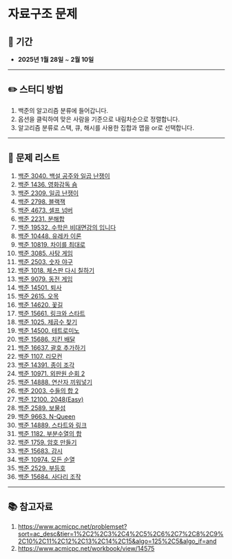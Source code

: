 # 자료구조 문제

## 📅 기간  
- **2025년 1월 28일** ~ **2월 10일**

---

## ✏️ 스터디 방법
1. 백준의 알고리즘 분류에 들어갑니다.
2. 옵션을 클릭하여 맞은 사람을 기준으로 내림차순으로 정렬합니다.
3. 알고리즘 분류로 스택, 큐, 해시를 사용한 집합과 맵을 or로 선택합니다.

---

## 📖 문제 리스트
1. [백준 3040. 백설 공주와 일곱 난쟁이](https://www.acmicpc.net/problem/3040)
2. [백준 1436. 영화감독 숌](https://www.acmicpc.net/problem/1436)
3. [백준 2309. 일곱 난쟁이](https://www.acmicpc.net/problem/2309)
4. [백준 2798. 블랙잭](https://www.acmicpc.net/problem/2798)
5. [백준 4673. 셀프 넘버](https://www.acmicpc.net/problem/4673)
6. [백준 2231. 분해합](https://www.acmicpc.net/problem/2231)
7. [백준 19532. 수학은 비대면강의 입니다](https://www.acmicpc.net/problem/19532)
8. [백준 10448. 유레카 이론](https://www.acmicpc.net/problem/10448)
9. [백준 10819. 차이를 최대로](https://www.acmicpc.net/problem/10819)
10. [백준 3085. 사탕 게임](https://www.acmicpc.net/problem/3085)
11. [백준 2503. 숫자 야구](https://www.acmicpc.net/problem/2503)
12. [백준 1018. 체스판 다시 칠하기](https://www.acmicpc.net/problem/1018)
13. [백준 9079. 동전 게임](https://www.acmicpc.net/problem/9079)
14. [백준 14501. 퇴사](https://www.acmicpc.net/problem/14501)
15. [백준 2615. 오목](https://www.acmicpc.net/problem/2615)
16. [백준 14620. 꽃길](https://www.acmicpc.net/problem/14620)
17. [백준 15661. 링크와 스타트](https://www.acmicpc.net/problem/15661)
18. [백준 1025. 제곱수 찾기](https://www.acmicpc.net/problem/1025)
19. [백준 14500. 테트로미노](https://www.acmicpc.net/problem/14500)
20. [백준 15686. 치킨 배달](https://www.acmicpc.net/problem/15686)
21. [백준 16637. 괄호 추가하기](https://www.acmicpc.net/problem/16637)
22. [백준 1107. 리모컨](https://www.acmicpc.net/problem/1107)
23. [백준 14391. 종이 조각](https://www.acmicpc.net/problem/14391)
24. [백준 10971. 외판원 순회 2](https://www.acmicpc.net/problem/10971)
25. [백준 14888. 연산자 끼워넣기](https://www.acmicpc.net/problem/14888)
26. [백준 2003. 수들의 합 2](https://www.acmicpc.net/problem/2003)
27. [백준 12100. 2048(Easy)](https://www.acmicpc.net/problem/12100)
28. [백준 2589. 보물섬](https://www.acmicpc.net/problem/2589)
29. [백준 9663. N-Queen](https://www.acmicpc.net/problem/9663)
30. [백준 14889. 스타트와 링크](https://www.acmicpc.net/problem/14889)
31. [백준 1182. 부분수열의 합](https://www.acmicpc.net/problem/1182)
32. [백준 1759. 암호 만들기](https://www.acmicpc.net/problem/1759)
33. [백준 15683. 감시](https://www.acmicpc.net/problem/15683)
34. [백준 10974. 모든 순열](https://www.acmicpc.net/problem/10974)
35. [백준 2529. 부등호](https://www.acmicpc.net/problem/2529)
36. [백준 15684. 사다리 조작](https://www.acmicpc.net/problem/15684)
---
## 📚 참고자료
1. https://www.acmicpc.net/problemset?sort=ac_desc&tier=1%2C2%2C3%2C4%2C5%2C6%2C7%2C8%2C9%2C10%2C11%2C12%2C13%2C14%2C15&algo=125%2C5&algo_if=and
2. https://www.acmicpc.net/workbook/view/14575
